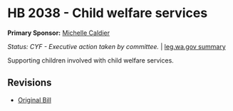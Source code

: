 # HB 2038 - Child welfare services
**Primary Sponsor:** [Michelle Caldier](/person/leg/michelle.caldier.md)

*Status: CYF - Executive action taken by committee.* | [leg.wa.gov summary](https://app.leg.wa.gov/billsummary?BillNumber=2038&Year=2021)

Supporting children involved with child welfare services.

## Revisions
* [Original Bill](1/)